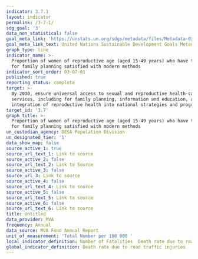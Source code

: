 ```yaml
---
indicator: 3.7.1
layout: indicator
permalink: /3-7-1/
sdg_goal: '3'
data_non_statistical: false
goal_meta_link: 'https://unstats.un.org/sdgs/metadata/files/Metadata-03-07-01.pdf'
goal_meta_link_text: United Nations Sustainable Development Goals Metadata (pdf 865kB)
graph_type: line
indicator_name: >-
  Proportion of women of reproductive age (aged 15-49 years) who have their need
  for family planning satisfied with modern methods
indicator_sort_order: 03-07-01
published: true
reporting_status: complete
target: >-
  By 2030, ensure universal access to sexual and reproductive health-care
  services, including for family planning, information and education, and the
  integration of reproductive health into national strategies and programmes
target_id: '3.7'
graph_title: >-
  Proportion of women of reproductive age (aged 15-49 years) who have their need
  for family planning satisfied with modern methods
un_custodian_agency: DESA Population Division
un_designated_tier: '1'
data_show_map: false
source_active_1: true
source_url_text_1: Link to source
source_active_2: false
source_url_text_2: Link to Source
source_active_3: false
source_url_3: Link to source
source_active_4: false
source_url_text_4: Link to source
source_active_5: false
source_url_text_5: Link to source
source_active_6: false
source_url_text_6: Link to source
title: Untitled
data_provider: MVA
frequency: Annual
data_source: MVA Fund Annual Report
unit_of_measurement: 'Total Number per 100 000 '
local_indicator_definition: Number of Fatalities  Death rate due to road accident*
global_indicator_definition: Death rate due to road traffic injuries
---
```

